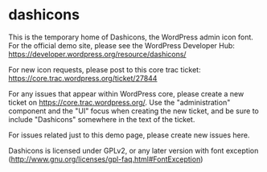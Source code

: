 dashicons
=========

This is the temporary home of Dashicons, the WordPress admin icon font. For the official demo site, please see the WordPress Developer Hub: https://developer.wordpress.org/resource/dashicons/

For new icon requests, please post to this core trac ticket: https://core.trac.wordpress.org/ticket/27844

For any issues that appear within WordPress core, please create a new ticket on https://core.trac.wordpress.org/. Use the "administration" component and the "UI" focus when creating the new ticket, and be sure to include "Dashicons" somewhere in the text of the ticket.

For issues related just to this demo page, please create new issues here.

Dashicons is licensed under GPLv2, or any later version with font exception (http://www.gnu.org/licenses/gpl-faq.html#FontException)
